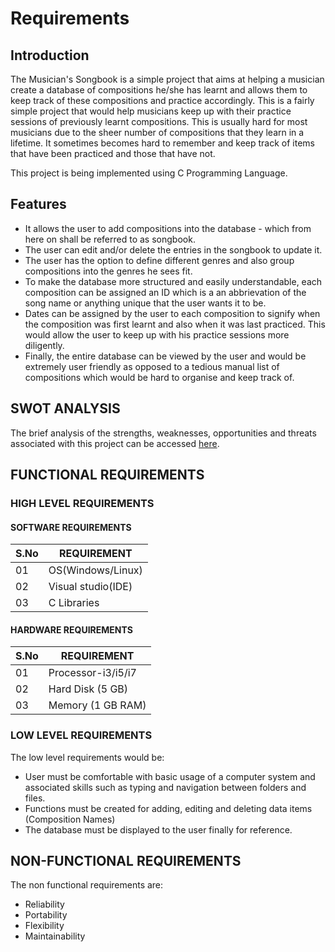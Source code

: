 # **Requirements**
## **Introduction**
The Musician's Songbook is a simple project that aims at helping a musician create a database of compositions he/she has learnt and allows them to keep track of these compositions and practice accordingly.
This is a fairly simple project that would help musicians keep up with their practice sessions of previously learnt compositions. This is usually hard for most musicians due to the sheer number of compositions that they learn in a lifetime. It sometimes becomes hard to remember and keep track of items that have been practiced and those that have not. 

This project is being implemented using C Programming Language. 

## **Features**
* It allows the user to add compositions into the database - which from here on shall be referred to as songbook. 
* The user can edit and/or delete the entries in the songbook to update it. 
* The user has the option to define different genres and also group compositions into the genres he sees fit.
* To make the database more structured and easily understandable, each composition can be assigned an ID which is a an abbrievation of the song name or anything unique that the user wants it to be.
* Dates can be assigned by the user to each composition to signify when the composition was first learnt and also when it was last practiced. This would allow the user to keep up with his practice sessions more diligently.
* Finally, the entire database can be viewed by the user and would be extremely user friendly as opposed to a tedious manual list of compositions which would be hard to organise and keep track of. 

## SWOT ANALYSIS
The brief analysis of the strengths, weaknesses, opportunities and threats associated with this project can be accessed [here](https://github.com/amulyasingaraju/LTTS/tree/main/1_Requirements).

## FUNCTIONAL REQUIREMENTS

### HIGH LEVEL REQUIREMENTS

#### SOFTWARE REQUIREMENTS
| S.No | REQUIREMENT |
|-------|-------------|
| 01    | OS(Windows/Linux)|
| 02    | Visual studio(IDE)|
| 03    | C Libraries|

#### HARDWARE REQUIREMENTS
| S.No | REQUIREMENT |
|-------|-------------|
| 01    | Processor-i3/i5/i7|
| 02    | Hard Disk (5 GB) |
| 03    | Memory (1 GB RAM) |

### LOW LEVEL REQUIREMENTS
The low level requirements would be:
* User must be comfortable with basic usage of a computer system and associated skills such as typing and navigation between folders and files. 
* Functions must be created for adding, editing and deleting data items (Composition Names)
* The database must be displayed to the user finally for reference. 

## NON-FUNCTIONAL REQUIREMENTS
The non functional requirements are:
* Reliability
* Portability
* Flexibility
* Maintainability



